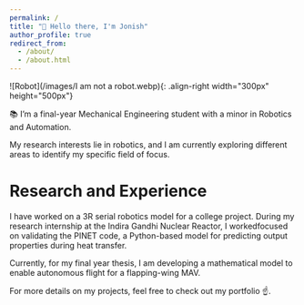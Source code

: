 ```yaml
---
permalink: /
title: "👋 Hello there, I'm Jonish"
author_profile: true
redirect_from: 
  - /about/
  - /about.html
---
```

![Robot](/images/I am not a robot.webp){: .align-right width="300px" height="500px"}

📚 I’m a final-year Mechanical Engineering student with a minor in Robotics and Automation.

My research interests lie in robotics, and I am currently exploring different areas to identify my specific field of focus.


# **Research and Experience**
 
I have worked on a 3R serial robotics model for a college project. During my research internship at the Indira Gandhi Nuclear Reactor, I workedfocused on validating the PINET code, a Python-based model for predicting output properties during heat transfer.

Currently, for my final year thesis, I am developing a mathematical model to enable autonomous flight for a flapping-wing MAV.

For more details on my projects, feel free to check out my portfolio ☝️.



